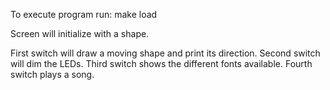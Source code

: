 To execute program run: make load

Screen will initialize with a shape.

First switch will draw a moving shape and print its direction.
Second switch will dim the LEDs.
Third switch shows the different fonts available.
Fourth switch plays a song.
